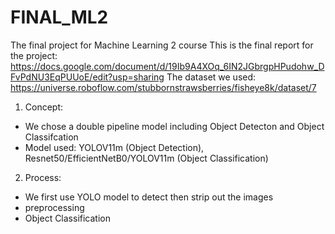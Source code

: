 # FINAL_ML2
The final project for Machine Learning 2 course
This is the final report for the project:
https://docs.google.com/document/d/19Ib9A4XOq_6IN2JGbrgpHPudohw_DFvPdNU3EqPUUoE/edit?usp=sharing
The dataset we used:
https://universe.roboflow.com/stubbornstrawsberries/fisheye8k/dataset/7
1. Concept:
- We chose a double pipeline model including Object Detecton and Object Classifcation
- Model used: YOLOV11m (Object Detection), Resnet50/EfficientNetB0/YOLOV11m (Object Classification)
2. Process:
- We first use YOLO model to detect then strip out the images
- preprocessing
- Object Classification
